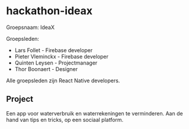 # hackathon-ideax

Groepsnaam: IdeaX

Groepsleden:

* Lars Follet         	- Firebase developer
* Pieter Vleminckx    	- Firebase developer
* Quinten Leysen  	- Projectmanager
* Thor Boonaert       	- Designer

Alle groepsleden zijn React Native developers.

## Project

Een app voor waterverbruik en waterrekeningen te verminderen. Aan de hand van tips en tricks, op een sociaal platform.